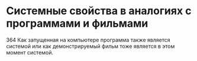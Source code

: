 # Системные свойства в аналогиях с программами и фильмами

364 Как запущенная на компьютере программа также является системой или как демонстрируемый фильм тоже является в этом момент системой.
